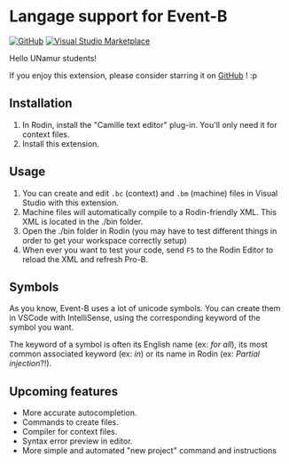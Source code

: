 # Langage support for Event-B

[![GitHub](https://img.shields.io/github/stars/glg-corp/eventb-vscode-extension.svg)](https://github.com/glg-corp/eventb-vscode-extension) [![Visual Studio Marketplace](https://vsmarketplacebadge.apphb.com/installs-short/glgcorp.eventb.svg)](https://marketplace.visualstudio.com/items?itemName=glgcorp.eventb)

Hello UNamur students!

If you enjoy this extension, please consider starring it on [GitHub](https://github.com/glg-corp/eventb-vscode-extension) ! :p

## Installation

1. In Rodin, install the "Camille text editor" plug-in. You'll only need it for context files.
2. Install this extension.

## Usage

1. You can create and edit `.bc` (context) and `.bm` (machine) files in Visual Studio with this extension.
2. Machine files will automatically compile to a Rodin-friendly XML. This XML is located in the ./bin folder.
3. Open the ./bin folder in Rodin (you may have to test different things in order to get your workspace correctly setup)
4. When ever you want to test your code, send `F5` to the Rodin Editor to reload the XML and refresh Pro-B.

## Symbols

As you know, Event-B uses a lot of unicode symbols. You can create them in VSCode with IntelliSense, using the corresponding keyword of the symbol you want.

The keyword of a symbol is often its English name (ex: *for all*), its most common associated keyword (ex: *in*) or its name in Rodin (ex: *Partial injection*?!).

## Upcoming features

- More accurate autocompletion.
- Commands to create files.
- Compiler for context files.
- Syntax error preview in editor.
- More simple and automated "new project" command and instructions